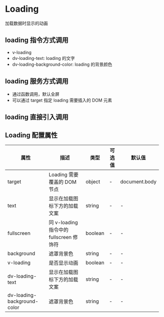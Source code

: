 # Loading

加载数据时显示的动画

## loading 指令方式调用

- v-loading
- dv-loading-text: loading 的文字
- dv-loading-background-color: loading 的背景颜色

<LoadingBase/>

## loading 服务方式调用

- 通过函数调用，默认全屏
- 可以通过 target 指定 loading 需要插入的 DOM 元素

<LoadingService />

## loading 直接引入调用

<LoadingServiceImmediate />

## Loading 配置属性

| 属性                        | 描述                                    | 类型    | 可选值 | 默认值        |
| --------------------------- | --------------------------------------- | ------- | ------ | ------------- |
| target                      | Loading 需要覆盖的 DOM 节点             | object  | -      | document.body |
| text                        | 显示在加载图标下方的加载文案            | string  | -      | -             |
| fullscreen                  | 同 v-loading 指令中的 fullscreen 修饰符 | boolean | -      | -             |
| background                  | 遮罩背景色                              | string  | -      | -             |
| v-loading                   | 是否显示动画                            | boolean | -      | -             |
| dv-loading-text             | 显示在加载图标下方的加载文案            | string  | -      | -             |
| dv-loading-background-color | 遮罩背景色                              | string  | -      | -             |
